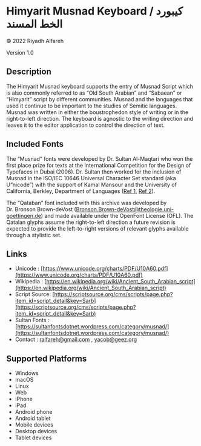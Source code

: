 Himyarit Musnad Keyboard / كيبورد الخط المسند
==============

© 2022 Riyadh Alfareh

Version 1.0

Description
-----------

The Himyarit Musnad keyboard supports the entry of Musnad Script
which is also commonly referred to as “Old South Arabian” and “Sabaean”
or “Himyarit” script by different communities. Musnad and the languages
that used it continue to be important to the studies of Semitic
languages. Musnad was written in either the boustrophedon style of
writing or in the right-to-left direction. The keyboard is agnostic to
the writing direction and leaves it to the editor application to control
the direction of text.


Included Fonts
--------------
The “Musnad” fonts were developed by Dr. Sultan Al-Maqtari who won the
first place prize for texts at the International Competition for the Design of
Typefaces in Dubai (2006). Dr. Sultan then worked for the inclusion of Musnad
in the ISO/IEC 10646 Universal Character Set standard (aka U“nicode”) with the
support of Kamal Mansour and the University of California, Berkley, Department of 
Languages (<a href="https://www.unicode.org/wg2/docs/n3309.pdf">Ref 1</a>,
<a href="https://www.unicode.org/wg2/docs/n3395.pdf">Ref 2</a>).


The “Qataban” font included with this archive was developed by
Dr. Bronson Brown-deVost (Bronson.Brown-deVost@theologie.uni-goettingen.de)
and made available under the OpenFont License (OFL). The Qatalan glyphs assume
the right-to-left direction a future revision is expected to provide the
left-to-right versions of relevant glyphs available through a stylistic
set.



Links
-----
* Unicode : [https://www.unicode.org/charts/PDF/U10A60.pdf](https://www.unicode.org/charts/PDF/U10A60.pdf)
* Wikipedia : [https://en.wikipedia.org/wiki/Ancient_South_Arabian_script](https://en.wikipedia.org/wiki/Ancient_South_Arabian_script)
* Script Source: [https://scriptsource.org/cms/scripts/page.php?item_id=script_detail&key=Sarb](https://scriptsource.org/cms/scripts/page.php?item_id=script_detail&key=Sarb)
* Sultan Fonts : [https://sultanfontsdotnet.wordpress.com/category/musnad/](https://sultanfontsdotnet.wordpress.com/category/musnad/)
* Contact : ralfareh@gmail.com , yacob@geez.org


Supported Platforms
-------------------
 * Windows
 * macOS
 * Linux
 * Web
 * iPhone
 * iPad
 * Android phone
 * Android tablet
 * Mobile devices
 * Desktop devices
 * Tablet devices

